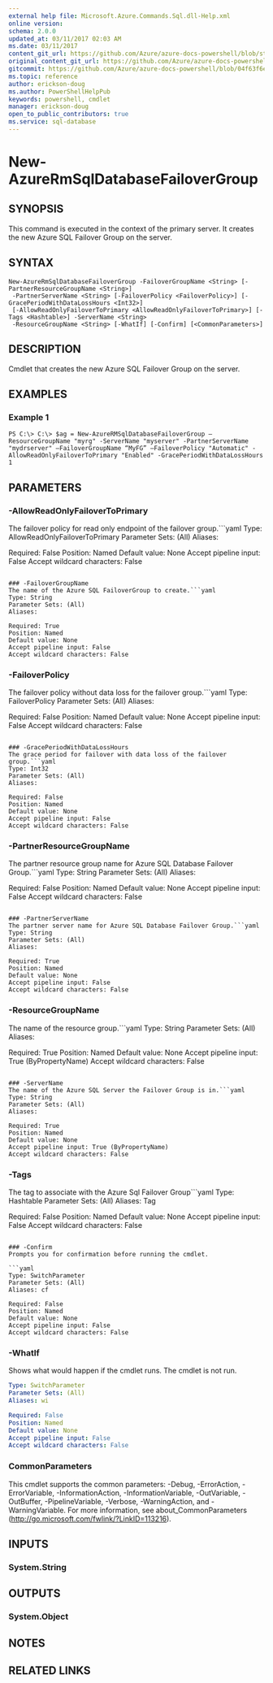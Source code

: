 ```yaml
---
external help file: Microsoft.Azure.Commands.Sql.dll-Help.xml
online version:
schema: 2.0.0
updated_at: 03/11/2017 02:03 AM
ms.date: 03/11/2017
content_git_url: https://github.com/Azure/azure-docs-powershell/blob/staging/azureps-cmdlets-docs/ResourceManager/AzureRM.Sql/v2.7.0/New-AzureRmSqlDatabaseFailoverGroup.md
original_content_git_url: https://github.com/Azure/azure-docs-powershell/blob/staging/azureps-cmdlets-docs/ResourceManager/AzureRM.Sql/v2.7.0/New-AzureRmSqlDatabaseFailoverGroup.md
gitcommit: https://github.com/Azure/azure-docs-powershell/blob/04f63f6e685743ace2c57eb157574e34e8610b1c
ms.topic: reference
author: erickson-doug
ms.author: PowerShellHelpPub
keywords: powershell, cmdlet
manager: erickson-doug
open_to_public_contributors: true
ms.service: sql-database
---
```


# New-AzureRmSqlDatabaseFailoverGroup

## SYNOPSIS
This command is executed in the context of the primary server. It creates the new Azure SQL Failover Group on the server. 


## SYNTAX

```
New-AzureRmSqlDatabaseFailoverGroup -FailoverGroupName <String> [-PartnerResourceGroupName <String>]
 -PartnerServerName <String> [-FailoverPolicy <FailoverPolicy>] [-GracePeriodWithDataLossHours <Int32>]
 [-AllowReadOnlyFailoverToPrimary <AllowReadOnlyFailoverToPrimary>] [-Tags <Hashtable>] -ServerName <String>
 -ResourceGroupName <String> [-WhatIf] [-Confirm] [<CommonParameters>]
```

## DESCRIPTION
Cmdlet that creates the new Azure SQL Failover Group on the server. 


## EXAMPLES

### Example 1
```
PS C:\> C:\> $ag = New-AzureRMSqlDatabaseFailoverGroup –ResourceGroupName "myrg" -ServerName "myserver" -PartnerServerName "mydrserver" –FailoverGroupName “MyFG” –FailoverPolicy "Automatic" -AllowReadOnlyFailoverToPrimary "Enabled" -GracePeriodWithDataLossHours 1
```



## PARAMETERS

### -AllowReadOnlyFailoverToPrimary
The failover policy for read only endpoint of the failover group.```yaml
Type: AllowReadOnlyFailoverToPrimary
Parameter Sets: (All)
Aliases: 

Required: False
Position: Named
Default value: None
Accept pipeline input: False
Accept wildcard characters: False
```

### -FailoverGroupName
The name of the Azure SQL FailoverGroup to create.```yaml
Type: String
Parameter Sets: (All)
Aliases: 

Required: True
Position: Named
Default value: None
Accept pipeline input: False
Accept wildcard characters: False
```

### -FailoverPolicy
The failover policy without data loss for the failover group.```yaml
Type: FailoverPolicy
Parameter Sets: (All)
Aliases: 

Required: False
Position: Named
Default value: None
Accept pipeline input: False
Accept wildcard characters: False
```

### -GracePeriodWithDataLossHours
The grace period for failover with data loss of the failover group.```yaml
Type: Int32
Parameter Sets: (All)
Aliases: 

Required: False
Position: Named
Default value: None
Accept pipeline input: False
Accept wildcard characters: False
```

### -PartnerResourceGroupName
The partner resource group name for Azure SQL Database Failover Group.```yaml
Type: String
Parameter Sets: (All)
Aliases: 

Required: False
Position: Named
Default value: None
Accept pipeline input: False
Accept wildcard characters: False
```

### -PartnerServerName
The partner server name for Azure SQL Database Failover Group.```yaml
Type: String
Parameter Sets: (All)
Aliases: 

Required: True
Position: Named
Default value: None
Accept pipeline input: False
Accept wildcard characters: False
```

### -ResourceGroupName
The name of the resource group.```yaml
Type: String
Parameter Sets: (All)
Aliases: 

Required: True
Position: Named
Default value: None
Accept pipeline input: True (ByPropertyName)
Accept wildcard characters: False
```

### -ServerName
The name of the Azure SQL Server the Failover Group is in.```yaml
Type: String
Parameter Sets: (All)
Aliases: 

Required: True
Position: Named
Default value: None
Accept pipeline input: True (ByPropertyName)
Accept wildcard characters: False
```

### -Tags
The tag to associate with the Azure Sql Failover Group```yaml
Type: Hashtable
Parameter Sets: (All)
Aliases: Tag

Required: False
Position: Named
Default value: None
Accept pipeline input: False
Accept wildcard characters: False
```

### -Confirm
Prompts you for confirmation before running the cmdlet.

```yaml
Type: SwitchParameter
Parameter Sets: (All)
Aliases: cf

Required: False
Position: Named
Default value: None
Accept pipeline input: False
Accept wildcard characters: False
```

### -WhatIf
Shows what would happen if the cmdlet runs. The cmdlet is not run.

```yaml
Type: SwitchParameter
Parameter Sets: (All)
Aliases: wi

Required: False
Position: Named
Default value: None
Accept pipeline input: False
Accept wildcard characters: False
```

### CommonParameters
This cmdlet supports the common parameters: -Debug, -ErrorAction, -ErrorVariable, -InformationAction, -InformationVariable, -OutVariable, -OutBuffer, -PipelineVariable, -Verbose, -WarningAction, and -WarningVariable. For more information, see about_CommonParameters (http://go.microsoft.com/fwlink/?LinkID=113216).

## INPUTS

### System.String

## OUTPUTS

### System.Object

## NOTES

## RELATED LINKS

